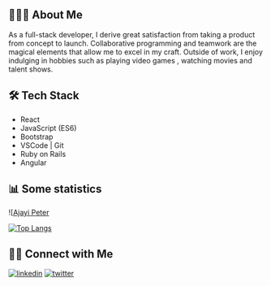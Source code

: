 
## 👨🏻‍💻 About Me

As a full-stack developer, I derive great satisfaction from taking a product from concept to launch. Collaborative programming and teamwork are the magical elements that allow me to excel in my craft. Outside of work, I enjoy indulging in hobbies such as playing video games , watching movies and talent shows.

## 🛠 Tech Stack
- React
- JavaScript (ES6)
-  Bootstrap 
- VSCode | Git
- Ruby on Rails 
- Angular

## 📊 Some statistics


![[Ajayi Peter](https://github-readme-stats.vercel.app/api?username=peterdgreat&show_icons=true&theme=transparent)


[![Top Langs](https://github-readme-stats.vercel.app/api/top-langs/?username=peterdgreat)](https://githttps://linkedin.com/in/ajayipeter-4391ab1b5hub.com/anuraghazra/github-readme-stats)



## 🤝🏻 Connect with Me

[![linkedin](https://img.shields.io/badge/LinkedIn-0077B5?style=for-the-badge&logo=linkedin&logoColor=white)](https://linkedin.com/in/ajayi-peter-4391ab1b5) [![twitter](https://img.shields.io/badge/Twitter-1DA1F2?style=for-the-badge&logo=twitter&logoColor=white)](https://twitter.com/dev_Peter_O)


